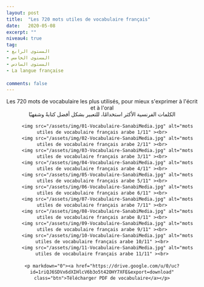 ```yaml
---
layout: post
title:  "Les 720 mots utiles de vocabulaire français"
date:   2020-05-08
excerpt: ""
niveau4: true
tag:
- المستوى الرابع
- المستوى الخامس
- المستوى السادس 
- La langue française

comments: false
---
```

<center>
	Les 720 mots de vocabulaire les plus utilisés, pour mieux s'exprimer à l'écrit et à l'oral
	<br>
الكلمات الفرنسية الأكثر استخدامًا، للتعبير بشكل أفضل كتابةً وشفهيًا

	   	<img src="/assets/img/01-Vocabulaire-SanabiMedia.jpg" alt="mots utiles de vocabulaire français arabe 1/11" ><br>
	    <img src="/assets/img/02-Vocabulaire-SanabiMedia.jpg" alt="mots utiles de vocabulaire français arabe 2/11" ><br>
	    <img src="/assets/img/03-Vocabulaire-SanabiMedia.jpg" alt="mots utiles de vocabulaire français arabe 3/11" ><br>
	    <img src="/assets/img/04-Vocabulaire-SanabiMedia.jpg" alt="mots utiles de vocabulaire français arabe 4/11" ><br>
	    <img src="/assets/img/05-Vocabulaire-SanabiMedia.jpg" alt="mots utiles de vocabulaire français arabe 5/11" ><br>
	    <img src="/assets/img/06-Vocabulaire-SanabiMedia.jpg" alt="mots utiles de vocabulaire français arabe 6/11" ><br>
	    <img src="/assets/img/07-Vocabulaire-SanabiMedia.jpg" alt="mots utiles de vocabulaire français arabe 7/11" ><br>
	    <img src="/assets/img/08-Vocabulaire-SanabiMedia.jpg" alt="mots utiles de vocabulaire français arabe 8/11" ><br>
	    <img src="/assets/img/09-Vocabulaire-SanabiMedia.jpg" alt="mots utiles de vocabulaire français arabe 9/11" ><br>
	    <img src="/assets/img/10-Vocabulaire-SanabiMedia.jpg" alt="mots utiles de vocabulaire français arabe 10/11" ><br>
	    <img src="/assets/img/11-Vocabulaire-SanabiMedia.jpg" alt="mots utiles de vocabulaire français arabe 11/11" ><br>
	
	<p markdown="0"><a href="https://drive.google.com/u/0/uc?id=1riQJ6SDVx6dXIHlcV6b3o5t42OHY7XFE&export=download" class="btn">Télécharger PDF de vocabulaire</a></p>
</center>
